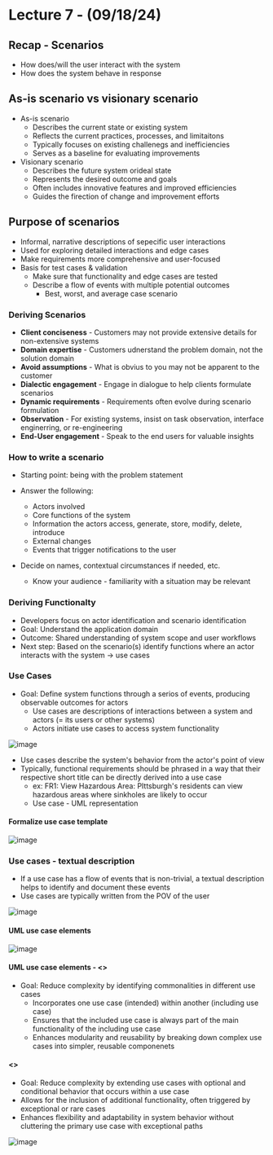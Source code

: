 # Lecture 7 - (09/18/24)

## Recap - Scenarios

* How does/will the user interact with the system
* How does the system behave in response

## As-is scenario vs visionary scenario

* As-is scenario
  * Describes the current state or existing system
  * Reflects the current practices, processes, and limitaitons
  * Typically focuses on existing challenegs and inefficiencies
  * Serves as a baseline for evaluating improvements
* Visionary scenario
  * Describes the future system orideal state
  * Represents the desired outcome and goals
  * Often includes innovative features and improved efficiencies
  * Guides the firection of change and improvement efforts
 
## Purpose of scenarios

* Informal, narrative descriptions of sepecific user interactions
* Used for exploring detailed interactions and edge cases
* Make requirements more comprehensive and user-focused
* Basis for test cases & validation
  * Make sure that functionality and edge cases are tested
  * Describe a flow of events with multiple potential outcomes
    * Best, worst, and average case scenario
   
### Deriving Scenarios

* **Client conciseness** - Customers may not provide extensive details for non-extensive systems
* **Domain expertise** - Customers udnerstand the problem domain, not the solution domain
* **Avoid assumptions** - What is obvius to you may not be apparent to the customer
* **Dialectic engagement** - Engage in dialogue to help clients formulate scenarios
* **Dynamic requirements** - Requirements often evolve during scenario formulation
* **Observation** - For existing systems, insist on task observation, interface enginerring, or re-engineering
* **End-User engagement** - Speak to the end users for valuable insights

### How to write a scenario

* Starting point: being with the problem statement
* Answer the following:
  * Actors involved
  * Core functions of the system
  * Information the actors access, generate, store, modify, delete, introduce
  * External changes
  * Events that trigger notifications to the user
 
* Decide on names, contextual circumstances if needed, etc.
  * Know your audience - familiarity with a situation may be relevant
 
### Deriving Functionalty

* Developers focus on actor identification and scenario identification
* Goal: Understand the application domain
* Outcome: Shared understanding of system scope and user workflows
* Next step: Based on the scenario(s) identify functions where an actor interacts with the system -> use cases

### Use Cases

* Goal: Define system functions through a serios of events, producing observable outcomes for actors
  * Use cases are descriptions of interactions between a system and actors (= its users or other systems)
  * Actors initiate use cases to access system functionality
 
![image](https://github.com/user-attachments/assets/cc0b6282-5a32-4136-8aaa-e09a940cf53f)

* Use cases describe the system's behavior from the actor's point of view
* Typically, functional requirements should be phrased in a way that their respective short title can be directly derived into a use case
  * ex: FR1: View Hazardous Area: PIttsburgh's residents can view hazardous areas where sinkholes are likely to occur
  * Use case - UML representation
 
#### Formalize use case template

![image](https://github.com/user-attachments/assets/2ff51b8f-bfa1-45fc-b1a0-e6488ce185ee)

### Use cases - textual description

* If a use case has a flow of events that is non-trivial, a textual description helps to identify and document these events
* Use cases are typically written from the POV of the user

![image](https://github.com/user-attachments/assets/ed5c1196-dc94-4071-b80d-ac850a36845e)

#### UML use case elements

![image](https://github.com/user-attachments/assets/04f1b1bc-23db-423d-985e-21c545345e9b)

#### UML use case elements - <<includes>>

* Goal: Reduce complexity by identifying commonalities in different use cases
  * Incorporates one use case (intended) within another (including use case)
  * Ensures that the included use case is always part of the main functionality of the including use case
  * Enhances modularity and reusability by breaking down complex use cases into simpler, reusable componenets
 
#### <<extends>>

* Goal: Reduce complexity by extending use cases with optional and conditional behavior that occurs within a use case
* Allows for the inclusion of additional functionality, often triggered by exceptional or rare cases
* Enhances flexibility and adaptability in system behavior without cluttering the primary use case with exceptional paths

![image](https://github.com/user-attachments/assets/ac4bb8ae-22e0-4ceb-ac86-61dce504a1c9)



